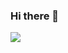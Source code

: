 ### Hi there 👋

<!--
**Jeong-WonSeok/Jeong-WonSeok** is a ✨ _special_ ✨ repository because its `README.md` (this file) appears on your GitHub profile.


Here are some ideas to get you started:

- 🔭 I’m currently working on ...
- 🌱 I’m currently learning ...
- 👯 I’m looking to collaborate on ...
- 🤔 I’m looking for help with ...
- 💬 Ask me about ...
- 📫 How to reach me: ...
- 😄 Pronouns: ...
- ⚡ Fun fact: ...

--><img src="https://img.shields.io/badge/SSAFY-90c8ff?style=plastic&logo=appveyor"/></


